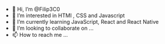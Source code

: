 - 👋 Hi, I’m @Filip3C0
- 👀 I’m interested in HTMl , CSS and Javascript 
- 🌱 I’m currently learning JavaScript, React and React Native 
- 💞️ I’m looking to collaborate on ...
- 📫 How to reach me ...

<!---
Filip3C0/Filip3C0 is a ✨ special ✨ repository because its `README.md` (this file) appears on your GitHub profile.
You can click the Preview link to take a look at your changes.
--->
